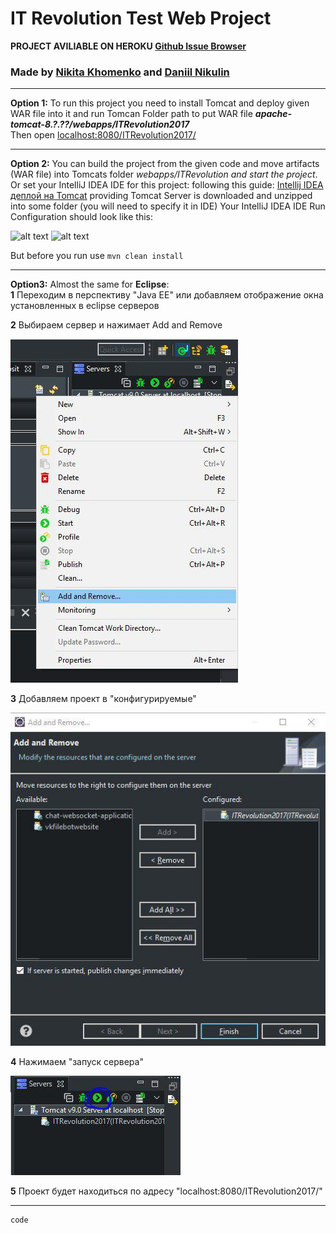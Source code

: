 # IT Revolution Test Web Project

**PROJECT AVILIABLE ON **HEROKU** [Github Issue Browser](https://itrevolution2017.herokuapp.com/)**
### Made by [Nikita Khomenko](https://github.com/KhomenkoCode) and  [Daniil Nikulin](https://github.com/ddci)

----------
**Option 1:** To run this project you need to install Tomcat and deploy given WAR file into it and run Tomcan 
Folder path to put WAR file ***apache-tomcat-8.?.??/webapps/ITRevolution2017***  
Then open [localhost:8080/ITRevolution2017/](http://lcalhost:8080/ITRevolution2017/)


----------

**Option 2:** You can build the project from the given  code and move artifacts (WAR file) into Tomcats folder *webapps/ITRevolution and start the project*.
Or set your IntelliJ IDEA IDE for this project: following this guide: [Intellij IDEA деплой на Tomcat](http://devcolibri.com/4249) providing Tomcat Server is downloaded and unzipped into some folder (you will need to specify it in  IDE)
Your IntelliJ IDEA IDE Run Configuration should look like this:

![alt text](https://raw.githubusercontent.com/ddci/ITRev_Web_Test_Project/master/img/idea_1.JPG "Preview")
![alt text](https://raw.githubusercontent.com/ddci/ITRev_Web_Test_Project/master/img/Idea_2.JPG "Preview")


But before you run use ```mvn clean install```


----------
**Option3:** Almost the same for **Eclipse**:  
**1** Переходим в перспективу "Java EE" или добавляем отображение окна установленных в eclipse серверов 

**2** Выбираем сервер и нажимает Add and Remove 

![alt text](https://raw.githubusercontent.com/KhomenkoCode/ITRevolution2017/master/img/eclipse_1.jpg "Preview") 


**3** Добавляем проект в "конфигурируемые"  

![alt text](https://raw.githubusercontent.com/KhomenkoCode/ITRevolution2017/master/img/eclipse_2.jpg "Preview")

 **4** Нажимаем "запуск сервера" 

![alt text](https://raw.githubusercontent.com/KhomenkoCode/ITRevolution2017/master/img/eclipse_3.jpg "Preview")  

 **5** Проект будет находиться по адресу "localhost:8080/ITRevolution2017/"

----------


```
code
```
